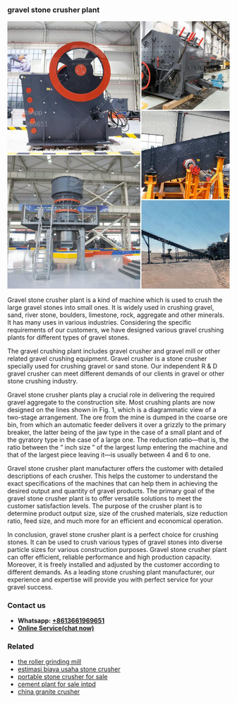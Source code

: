 <h3>gravel stone crusher plant</h3><img src='1708497606.jpg' alt=''><p>Gravel stone crusher plant is a kind of machine which is used to crush the large gravel stones into small ones. It is widely used in crushing gravel, sand, river stone, boulders, limestone, rock, aggregate and other minerals. It has many uses in various industries. Considering the specific requirements of our customers, we have designed various gravel crushing plants for different types of gravel stones.</p><p>The gravel crushing plant includes gravel crusher and gravel mill or other related gravel crushing equipment. Gravel crusher is a stone crusher specially used for crushing gravel or sand stone. Our independent R & D gravel crusher can meet different demands of our clients in gravel or other stone crushing industry.</p><p>Gravel stone crusher plants play a crucial role in delivering the required gravel aggregate to the construction site. Most crushing plants are now designed on the lines shown in Fig. 1, which is a diagrammatic view of a two-stage arrangement. The ore from the mine is dumped in the coarse ore bin, from which an automatic feeder delivers it over a grizzly to the primary breaker, the latter being of the jaw type in the case of a small plant and of the gyratory type in the case of a large one. The reduction ratio—that is, the ratio between the “ inch size ” of the largest lump entering the machine and that of the largest piece leaving it—is usually between 4 and 6 to one.</p><p>Gravel stone crusher plant manufacturer offers the customer with detailed descriptions of each crusher. This helps the customer to understand the exact specifications of the machines that can help them in achieving the desired output and quantity of gravel products. The primary goal of the gravel stone crusher plant is to offer versatile solutions to meet the customer satisfaction levels. The purpose of the crusher plant is to determine product output size, size of the crushed materials, size reduction ratio, feed size, and much more for an efficient and economical operation.</p><p>In conclusion, gravel stone crusher plant is a perfect choice for crushing stones. It can be used to crush various types of gravel stones into diverse particle sizes for various construction purposes. Gravel stone crusher plant can offer efficient, reliable performance and high production capacity. Moreover, it is freely installed and adjusted by the customer according to different demands. As a leading stone crushing plant manufacturer, our experience and expertise will provide you with perfect service for your gravel success.</p><h3>Contact us</h3><ul><li><strong>Whatsapp:&nbsp;<a href="https://wa.me/8613661969651">+8613661969651</a></strong></li><li><a href="https://swt.shibang-china.com/?git&amp;zhl&amp;gravel stone crusher plant"><strong>Online Service(chat now)</strong></a></li></ul><h3>Related</h3><ul><li><a href='the roller grinding mill.md'>the roller grinding mill</a></li><li><a href='estimasi biaya usaha stone crusher.md'>estimasi biaya usaha stone crusher</a></li><li><a href='portable stone crusher for sale.md'>portable stone crusher for sale</a></li><li><a href='cement plant for sale intpd.md'>cement plant for sale intpd</a></li><li><a href='china granite crusher.md'>china granite crusher</a></li></ul>